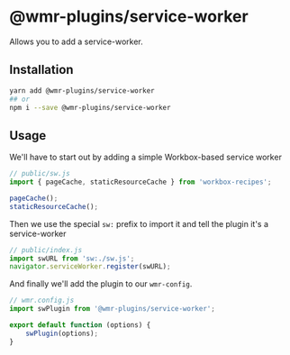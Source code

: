 # @wmr-plugins/service-worker

Allows you to add a service-worker.

## Installation

```sh
yarn add @wmr-plugins/service-worker
## or
npm i --save @wmr-plugins/service-worker
```

## Usage

We'll have to start out by adding a simple Workbox-based service worker

```js
// public/sw.js
import { pageCache, staticResourceCache } from 'workbox-recipes';

pageCache();
staticResourceCache();
```

Then we use the special `sw:` prefix to import it and tell the plugin it's a service-worker

```js
// public/index.js
import swURL from 'sw:./sw.js';
navigator.serviceWorker.register(swURL);
```

And finally we'll add the plugin to our `wmr-config`.

```js
// wmr.config.js
import swPlugin from '@wmr-plugins/service-worker';

export default function (options) {
	swPlugin(options);
}
```
